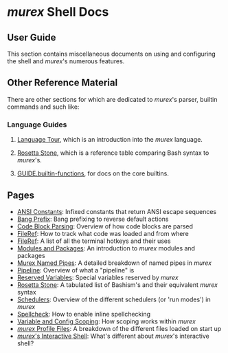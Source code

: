 # _murex_ Shell Docs

## User Guide

This section contains miscellaneous documents on using and configuring the
shell and _murex_'s numerous features.

## Other Reference Material

There are other sections for which are dedicated to _murex_'s parser, builtin
commands and such like:

### Language Guides

1. [Language Tour](GUIDE.quick-start.md), which is an introduction into
   the _murex_ language.

2. [Rosetta Stone](user-guide/rosetta-stone.md), which is a reference
   table comparing Bash syntax to _murex_'s.

3. [GUIDE.builtin-functions](./GUIDE.builtin-functions.md), for docs
   on the core builtins.

## Pages

* [ANSI Constants](user-guide/ansi.md):
  Infixed constants that return ANSI escape sequences
* [Bang Prefix](user-guide/bang-prefix.md):
  Bang prefixing to reverse default actions
* [Code Block Parsing](user-guide/code-block.md):
  Overview of how code blocks are parsed
* [FileRef](user-guide/fileref.md):
  How to track what code was loaded and from where
* [FileRef](user-guide/terminal-keys.md):
  A list of all the terminal hotkeys and their uses
* [Modules and Packages](user-guide/modules.md):
  An introduction to _murex_ modules and packages
* [Murex Named Pipes](user-guide/namedpipes.md):
  A detailed breakdown of named pipes in _murex_
* [Pipeline](user-guide/pipeline.md):
  Overview of what a "pipeline" is
* [Reserved Variables](user-guide/reserved-vars.md):
  Special variables reserved by _murex_
* [Rosetta Stone](user-guide/rosetta-stone.md):
  A tabulated list of Bashism's and their equivalent _murex_ syntax
* [Schedulers](user-guide/schedulers.md):
  Overview of the different schedulers (or 'run modes') in _murex_
* [Spellcheck](user-guide/spellcheck.md):
  How to enable inline spellchecking
* [Variable and Config Scoping](user-guide/scoping.md):
  How scoping works within _murex_
* [_murex_ Profile Files](user-guide/profile.md):
  A breakdown of the different files loaded on start up
* [_murex_'s Interactive Shell](user-guide/interactive-shell.md):
  What's different about _murex_'s interactive shell?